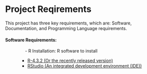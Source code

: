 <!-- linking md file to TextDesign.css file-->
<link rel="stylesheet" href="TextDesign.css">

<!-- Starting Reqiurement Documentation -->
<h1>Project Reqirements</h1>
<p>This project has three key requirements, which are: Software, Documentation, and Programming Language requirements.</p>

<h4>Software Requirements:</h4>
<ul>
<dd>-  R Installation: R software to install</dd>
    <ul>
        <ul>
            <li><a href="https://cran.r-project.org/bin/windows/base/">R-4.3.2 (Or the recently released version)</a></li>
            <li><a href="https://posit.co/download/rstudio-desktop/">RStudio (An integrated development environment (IDE))</a></li>
        </ul>
    </ul>
</ul>